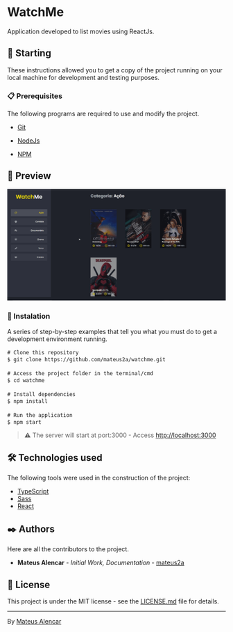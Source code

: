 # WatchMe

Application developed to list movies using ReactJs.

## 🚀 Starting

These instructions allowed you to get a copy of the project running on your local machine for development and testing purposes.

### 📋 Prerequisites

The following programs are required to use and modify the project.

- [Git](https://git-scm.com/)

- [NodeJs](https://nodejs.org/en/)

- [NPM](https://nodejs.org/en/)

## 👀 Preview

<p align="center">
  <img src="./public/preview.gif" alt="WatchMe">
</p>

### 🔧 Instalation

A series of step-by-step examples that tell you what you must do to get a development environment running.

```
# Clone this repository
$ git clone https://github.com/mateus2a/watchme.git

# Access the project folder in the terminal/cmd
$ cd watchme

# Install dependencies
$ npm install

# Run the application
$ npm start
```

> ⚠️ The server will start at port:3000 - Access <http://localhost:3000>

## 🛠️ Technologies used

The following tools were used in the construction of the project:

- [TypeScript](https://www.typescriptlang.org/)
- [Sass](https://sass-lang.com/)
- [React](https://pt-br.reactjs.org/docs/getting-started.html)

## ✒️ Authors

Here are all the contributors to the project.

- **Mateus Alencar** - _Initial Work, Documentation_ - [mateus2a](https://github.com/mateus2a)

## 📄 License

This project is under the MIT license - see the [LICENSE.md](https://github.com/mateus2a/watchme/blob/main/LICENSE) file for details.

---

By [Mateus Alencar](https://github.com/mateus2a)
